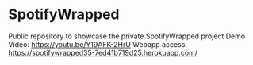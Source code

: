 # SpotifyWrapped
Public repository to showcase the private SpotifyWrapped project
Demo Video: https://youtu.be/Y19AFK-2HrU
Webapp access: https://spotifywrapped35-7ed41b719d25.herokuapp.com/
